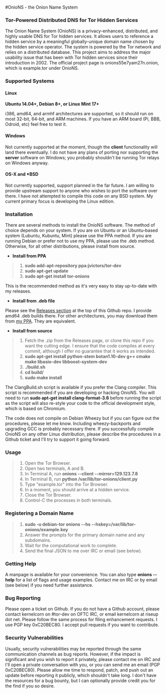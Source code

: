 #OnioNS - the Onion Name System
### Tor-Powered Distributed DNS for Tor Hidden Services

The Onion Name System (OnioNS) is a privacy-enhanced, distributed, and highly usable DNS for Tor hidden services. It allows users to reference a hidden service by a meaningful globally-unique domain name chosen by the hidden service operator. The system is powered by the Tor network and relies on a distributed database. This project aims to address the major usability issue that has been with Tor hidden services since their introduction in 2002. The official project page is onions55e7yam27n.onion, which is example.tor under OnioNS.

### Supported Systems

#### Linux

**Ubuntu 14.04+, Debian 8+, or Linux Mint 17+**

i386, amd64, and armhf architectures are supported, so it should run on most 32-bit, 64-bit, and ARM machines. If you have an ARM board (Pi, BBB, Odroid, etc) feel free to test it.

#### Windows

Not currently supported at the moment, though the **client** functionality will land there eventually. I do not have any plans of porting nor supporting the **server** software on Windows; you probably shouldn't be running Tor relays on Windows anyway.

#### OS-X and *BSD

Not currently supported, support planned in the far future. I am willing to provide upstream support to anyone who wishes to port the software over there. I have not attempted to compile this code on any BSD system. My current primary focus is developing the Linux edition.

### Installation

There are several methods to install the OnioNS software. The method of choice depends on your system. If you are on Ubuntu or an Ubuntu-based system (Lubuntu, Kubuntu, Mint) please use the PPA method. If you are running Debian or prefer not to use my PPA, please use the .deb method. Otherwise, for all other distributions, please install from source.

* **Install from PPA**

> 1. **sudo add-apt-repository ppa:jvictors/tor-dev**
> 2. **sudo apt-get update**
> 3. **sudo apt-get install tor-onions**

This is the recommended method as it's very easy to stay up-to-date with my releases.

* **Install from .deb file**

Please see the [Releases section](https://github.com/Jesse-V/OnioNS/releases) at the top of this Github repo. I provide amd64 .deb builds there. For other architectures, you may download them from [my PPA](https://launchpad.net/~jvictors/+archive/tor-dev/+packages). They are equivalent.

* **Install from source**

> 1. Fetch the .zip from the Releases page, or clone this repo if you want the cutting edge. I ensure that the code compiles at every commit, although I offer no guarantee that it works as intended.
> 2. **sudo apt-get install python-stem botan1.10-dev g++ cmake make libasio-dev libboost-system-dev**
> 3. **./build.sh**
> 4. **cd build/**
> 5. **sudo make install**

The ClangBuild.sh script is available if you prefer the Clang compiler. This script is recommended if you are developing or hacking OnioNS. You will need to run **sudo apt-get install clang-format-3.6** before running the script as the script will also re-style your code to the official development style, which is based on Chromium.

The code does not compile on Debian Wheezy but if you can figure out the procedures, please let me know. Including wheezy-backports and upgrading GCC is probably necessary there. If you successfully compile OnioNS on any other Linux distribution, please describe the procedures in a Github ticket and I'll try to support it going forward.

### Usage

> 1. Open the Tor Browser.
> 2. Open two terminals, A and B.
> 3. In Terminal A, run **onions --client --mirror=129.123.7.8**
> 4. In Terminal B, run **python /var/lib/tor-onions/client.py**
> 5. Type "example.tor" into the Tor Browser.
> 6. In a moment, you should arrive at a hidden service.
> 7. Close the Tor Browser.
> 8. Control-C the processes in both terminals.

### Registering a Domain Name

> 1. **sudo -u debian-tor onions --hs --hskey=/var/lib/tor-onions/example.key**
> 2. Answer the prompts for the primary domain name and any subdomains.
> 3. Wait for the computational work to complete.
> 4. Send the final JSON to me over IRC or email (see below).

### Getting Help

A manpage is available for your convenience. You can also type **onions --help** for a list of flags and usage examples. Contact me on IRC or by email (see below) if you need further assistance.

### Bug Reporting

Please open a ticket on Github. If you do not have a Github account, please contact kernelcorn on #tor-dev on OFTC IRC, or email kernelcorn at riseup dot net. Please follow the same process for filing enhancement requests. I use PGP key 0xC20BEC80. I accept pull requests if you want to contribute.

### Security Vulnerabilities

Usually, security vulnerabilities may be reported through the same communication channels as bug reports. However, if the impact is significant and you wish to report it privately, please contact me on IRC and I'll open a private conversation with you, or you can send me an email (PGP 0xC20BEC80). Please allow me time to respond, patch, and push out an update before reporting it publicly, which shouldn't take long. I don't have the resources for a bug bounty, but I can optionally provide credit you for the find if you so desire.
